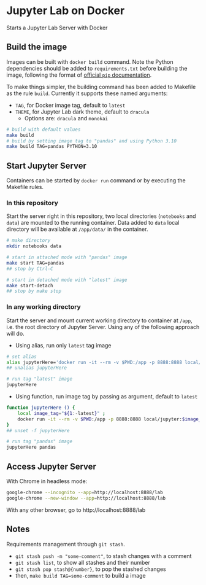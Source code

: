 # Jupyter Lab on Docker

Starts a Jupyter Lab Server with Docker

## Build the image

Images can be built with `docker build` command. Note the Python dependencies should be added to `requirements.txt` before building the image, following the format of [official `pip` documentation](https://pip.pypa.io/en/stable/user_guide/#requirements-files).

To make things simpler, the building command has been added to Makefile as the rule `build`. Currently it supports these named arguments:  

+ `TAG`, for Docker image tag, default to `latest`
+ `THEME`, for Jupyter Lab dark theme, default to `dracula`
  + Options are: `dracula` and `monokai`

```bash
# build with default values
make build
# build by setting image tag to "pandas" and using Python 3.10
make build TAG=pandas PYTHON=3.10
```

## Start Jupyter Server

Containers can be started by `docker run` command or by executing the Makefile rules.  

### In this repository

Start the server right in this repository, two local directories (`notebooks` and `data`) are mounted to the running container. Data added to `data` local directory will be available at `/app/data/` in the container. 

```bash
# make directory
mkdir notebooks data

# start in attached mode with "pandas" image
make start TAG=pandas
## stop by Ctrl-C

# start in detached mode with "latest" image
make start-detach
## stop by make stop
```

### In any working directory

Start the server and mount current working directory to container at `/app`, i.e. the root directory of Jupyter Server. Using any of the following approach will do.

+ Using alias, run only `latest` tag image

```bash
# set alias
alias jupyterHere='docker run -it --rm -v $PWD:/app -p 8888:8888 local/jupyter'
## unalias jupyterHere

# run tag "latest" image
jupyterHere
```

+ Using function, run image tag by passing as argument, default to `latest`

```bash
function jupyterHere () {
    local image_tag="${1:-latest}" ;
    docker run -it --rm -v $PWD:/app -p 8888:8888 local/jupyter:$image_tag ;
}
## unset -f jupyterHere

# run tag "pandas" image
jupyterHere pandas 
```

## Access Jupyter Server

With Chrome in headless mode: 

```bash
google-chrome --incognito --app=http://localhost:8888/lab
google-chrome --new-window --app=http://localhost:8888/lab
```

With any other browser, go to http://localhost:8888/lab

## Notes

Requirements management through `git stash`. 

+ `git stash push -m "some-comment"`, to stash changes with a comment
+ `git stash list`, to show all stashes and their number
+ `git stash pop stash@{number}`, to pop the stashed changes
+ then, `make build TAG=some-comment` to build a image

